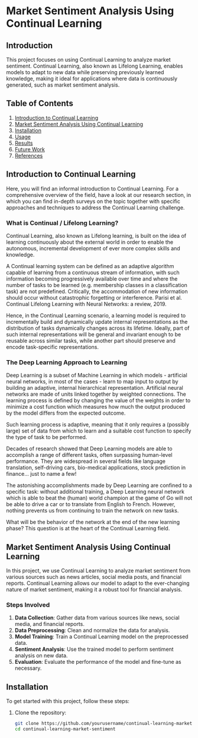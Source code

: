 # Market Sentiment Analysis Using Continual Learning

## Introduction
This project focuses on using Continual Learning to analyze market sentiment. Continual Learning, also known as Lifelong Learning, enables models to adapt to new data while preserving previously learned knowledge, making it ideal for applications where data is continuously generated, such as market sentiment analysis.

## Table of Contents
1. [Introduction to Continual Learning](#introduction-to-continual-learning)
2. [Market Sentiment Analysis Using Continual Learning](#market-sentiment-analysis-using-continual-learning)
3. [Installation](#installation)
4. [Usage](#usage)
5. [Results](#results)
6. [Future Work](#future-work)
7. [References](#references)

## Introduction to Continual Learning
Here, you will find an informal introduction to Continual Learning. For a comprehensive overview of the field, have a look at our research section, in which you can find in-depth surveys on the topic together with specific approaches and techniques to address the Continual Learning challenge.

### What is Continual / Lifelong Learning?
Continual Learning, also known as Lifelong learning, is built on the idea of learning continuously about the external world in order to enable the autonomous, incremental development of ever more complex skills and knowledge.

A Continual learning system can be defined as an adaptive algorithm capable of learning from a continuous stream of information, with such information becoming progressively available over time and where the number of tasks to be learned (e.g. membership classes in a classification task) are not predefined. Critically, the accommodation of new information should occur without catastrophic forgetting or interference.
Parisi et al. Continual Lifelong Learning with Neural Networks: a review, 2019.

Hence, in the Continual Learning scenario, a learning model is required to incrementally build and dynamically update internal representations as the distribution of tasks dynamically changes across its lifetime. Ideally, part of such internal representations will be general and invariant enough to be reusable across similar tasks, while another part should preserve and encode task-specific representations.

### The Deep Learning Approach to Learning
Deep Learning is a subset of Machine Learning in which models - artificial neural networks, in most of the cases - learn to map input to output by building an adaptive, internal hierarchical representation. Artificial neural networks are made of units linked together by weighted connections. The learning process is defined by changing the value of the weights in order to minimize a cost function which measures how much the output produced by the model differs from the expected outcome.

Such learning process is adaptive, meaning that it only requires a (possibly large) set of data from which to learn and a suitable cost function to specify the type of task to be performed.

Decades of research showed that Deep Learning models are able to accomplish a range of different tasks, often surpassing human-level performance. They are widespread in several fields like language translation, self-driving cars, bio-medical applications, stock prediction in finance… just to name a few!

The astonishing accomplishments made by Deep Learning are confined to a specific task: without additional training, a Deep Learning neural network which is able to beat the (human) world champion at the game of Go will not be able to drive a car or to translate from English to French. However, nothing prevents us from continuing to train the network on new tasks.

What will be the behavior of the network at the end of the new learning phase? This question is at the heart of the Continual Learning field.

## Market Sentiment Analysis Using Continual Learning
In this project, we use Continual Learning to analyze market sentiment from various sources such as news articles, social media posts, and financial reports. Continual Learning allows our model to adapt to the ever-changing nature of market sentiment, making it a robust tool for financial analysis.

### Steps Involved
1. **Data Collection**: Gather data from various sources like news, social media, and financial reports.
2. **Data Preprocessing**: Clean and normalize the data for analysis.
3. **Model Training**: Train a Continual Learning model on the preprocessed data.
4. **Sentiment Analysis**: Use the trained model to perform sentiment analysis on new data.
5. **Evaluation**: Evaluate the performance of the model and fine-tune as necessary.

## Installation
To get started with this project, follow these steps:

1. Clone the repository:
   ```sh
   git clone https://github.com/yourusername/continual-learning-market-sentiment.git
   cd continual-learning-market-sentiment
